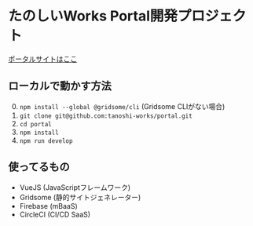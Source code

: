 # たのしいWorks Portal開発プロジェクト

[ポータルサイトはここ](https://portal.tanoshii.work)

## ローカルで動かす方法

0. `npm install --global @gridsome/cli` (Gridsome CLIがない場合)
1. `git clone git@github.com:tanoshi-works/portal.git`
2. `cd portal`
3. `npm install`
4. `npm run develop`

## 使ってるもの

- VueJS (JavaScriptフレームワーク)
- Gridsome (静的サイトジェネレーター)
- Firebase (mBaaS)
- CircleCI (CI/CD SaaS)
